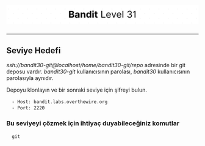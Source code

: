 # ![Bandit Level 31](https://github.com/YunusEmreAlps/Scenarios/blob/master/ctf-bandit/assets/Bandit31.png?raw=true)

---

## Seviye Hedefi

*ssh://bandit30-git@localhost/home/bandit30-git/repo* adresinde bir git deposu vardır. *bandit30-git* kullanıcısının parolası, *bandit30* kullanıcısının parolasıyla aynıdır.

Depoyu klonlayın ve bir sonraki seviye için şifreyi bulun.

``` {.sh}
  - Host: bandit.labs.overthewire.org
  - Port: 2220
```

### Bu seviyeyi çözmek için ihtiyaç duyabileceğiniz komutlar

``` {.sh}
  git
```
